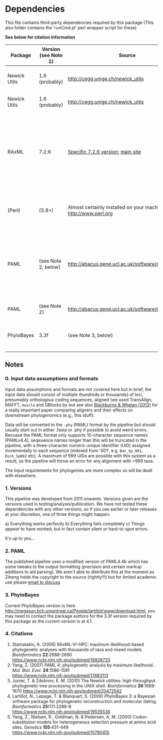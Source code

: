 # Dependencies

This file contains third-party dependencies required by this package (This also folder contains the 'runCmd.pl' perl wrapper script for these)

**See below for citation information**

| Package | Version (see Note 1) | Source | Notes | Required? |
| ------- | ----------- | ------ | ----- | --------- |
| Newick Utils | 1.6 (probably) | http://cegg.unige.ch/newick_utils | `nw_prune`; for pruning tips with missing data | :heavy_check_mark: |
| Newick Utils | 1.6 (probably) | http://cegg.unige.ch/newick_utils | `nw_display`; for some debugging |  |
| RAxML | 7.2.6 | [Specific 7.2.6 version](https://sco.h-its.org/exelixis/php/countSource726.php); [main site](https://sco.h-its.org/exelixis/web/software/raxml/index.html) | `raxmlHPC`, `raxmlHPC-PTHREADS`; for fitting branch lengths to data for specified topologies and de novo inference in some analyses  | :heavy_check_mark: |
| (Perl) | (5.8+) | Almost certainly installed on your machine, but see http://www.perl.org | (For running the `runCmd.pl` wrapper script in this directory | :heavy_check_mark: |
| PAML | (see Note 2, below) | http://abacus.gene.ucl.ac.uk/software/pamlOld.html | `codeml`, `baseml`, `./dat <folder of substitution model matrices)`; for inferring substitution model parameters; fitting  | :heavy_check_mark: |
| PAML | (see Note 2) | http://abacus.gene.ucl.ac.uk/software/pamlOld.html | `evolver`; for some simulations |  |
| PhyloBayes | 3.3f | (see Note 3, below) | `pb`, `ppred`  for simulation of amino acids under neutrality  | :heavy_check_mark: |


## Notes ##

### 0. Input data assumptions and formats ###

Input data assumptions and formats are not covered here but in brief, the input data should consist of multiple (hundreds or thousands) of loci, presumably orthologous coding sequences, aligned (we used TransAlign, MAFFT, `muscle` and GBlocks by but see also [Blackburne & Whelan (2013)](http://dx.doi.org/10.1093/mss256) for a really important paper comparing aligners and their effects on downstream phylogenomics (e.g., this stuff).

Data will be converted to the `.phy` (PAML) format by the pipeline but should usually start out in either .fasta or .phy if possible to avoid weird errors. Becuase the PAML format only supports 10-character sequence names (PAMLv4.4), seqeuence names longer than this will be truncated in the pipeline, with a three-character numeric unique identifier (UID) assigned incrementally to each sequence (indexed from '001', e.g. `Bat_Sp_001`, `Duck_Sp002` etc). A maximum of 999 UIDs are possible with this system as a result, so the pipeline will throw an error for any alignment with >999 taxa.

The input requirements for phylogenies are more complex so will be dealt with elsewhere.

### 1. Versions ###
This pipeline was developed from 2011 onwards. Versions given are the versions used in testing/analysis/publication. We have not tested these dependencies with any other versions, so if you use earlier or later releases at your discretion, one of three things might happen:

 a) Everything works perfectly
 b) Everything fails completely
 c) Things _appear_ to have worked, but in fact contain silent or hard-to-spot errors.
 
It's up to you...

### 2. PAML ###
The published pipeline uses a modified version of PAML4.4b which has some tweaks to the output formatting (precision and certain markup additions to aid parsing). We aren't able to distribute this at the moment as Ziheng holds the copyright to the source (rightly!!!) but for limited academic use please [email to discuss](mailto:joe.parker@kew.org)

### 3. PhyloBayes ###
Current PhyloBayes version is here http://megasun.bch.umontreal.ca/People/lartillot/www/download.html, you may need to contact the package authors for the 3.3f version required by this package as the current version is at 4.1.

### 4. Citations ###
 1. Stamatakis, A. (2006) RAxML-VI-HPC: maximum likelihood-based phylogenetic analyses with thousands of taxa and mixed models. _Bioinformatics_ **22**:2688-2690 https://www.ncbi.nlm.nih.gov/pubmed/16928733
 2. Yang, Z. (2007) PAML 4: phylogenetic analysis by maximum likelihood. _Mol. Biol. Evol._ **24**:1586-1591 https://www.ncbi.nlm.nih.gov/pubmed/17483113
 3. Junier, T. & Zdobnov, E. M. (2010) The Newick utilities: high-throughput phylogenetic tree processing in the UNIX shell. _Bioinformatics_ **26**:1669-1670 https://www.ncbi.nlm.nih.gov/pubmed/20472542
 4. Lartillot, N., Lepage, T. & Blanquart, S. (2009) PhyloBayes 3: a Bayesian software package for phylogenetic reconstruction and molecular dating. _Bioinformatics_ **25**(17):2286-8 https://www.ncbi.nlm.nih.gov/pubmed/19535536
 5. Yang, Z., Nielsen, R., Goldman, N. & Pedersen, A. M. (2000) Codon-substitution models for heterogeneous selection pressure at amino acid sites. _Genetics_ **155**:431-449 https://www.ncbi.nlm.nih.gov/pubmed/10790415
